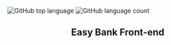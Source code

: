 ![GitHub top language](https://img.shields.io/github/languages/top/naereloire/Easy-Bank?color=yellow&style=for-the-badge)
![GitHub language count](https://img.shields.io/github/languages/count/naereloire/Easy-Bank?color=green&style=for-the-badge)

<h2 align='center'>Easy Bank Front-end</h2>
